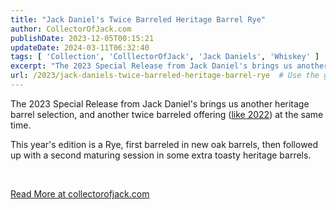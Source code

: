 ```yaml
---
title: "Jack Daniel's Twice Barreled Heritage Barrel Rye"
author: CollectorOfJack.com
publishDate: 2023-12-05T00:15:21
updateDate: 2024-03-11T06:32:40
tags: [ 'Collection', 'ColllectorOfJack', 'Jack Daniels', 'Whiskey' ]
excerpt: "The 2023 Special Release from Jack Daniel's brings us another heritage barrel selection, and another twice barreled offering (like 2022) at the same time.  This year's edition is a Rye, first barreled in new oak barrels, then followed up with a second maturing session in some extra toasty heritage barrels.  &nbsp; "
url: /2023/jack-daniels-twice-barreled-heritage-barrel-rye  # Use the generated URL with year
---
```

<p>The 2023 Special Release from Jack Daniel's brings us another heritage barrel selection, and another twice barreled offering (<a href="https://collectorofjack.com/TwiceBarreledAmericanMalt">like 2022</a>) at the same time.</p>  <p>This year's edition is a Rye, first barreled in new oak barrels, then followed up with a second maturing session in some extra toasty heritage barrels.</p>  <p>&nbsp;</p>  <a href="https://collectorofjack.com/TwiceBarreledRye">Read More at collectorofjack.com</a>
